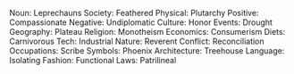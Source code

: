 Noun: Leprechauns
Society: Feathered
Physical: Plutarchy
Positive: Compassionate
Negative: Undiplomatic
Culture: Honor
Events: Drought
Geography: Plateau
Religion: Monotheism
Economics: Consumerism
Diets: Carnivorous
Tech: Industrial
Nature: Reverent
Conflict: Reconciliation
Occupations: Scribe
Symbols: Phoenix
Architecture: Treehouse
Language: Isolating
Fashion: Functional
Laws: Patrilineal